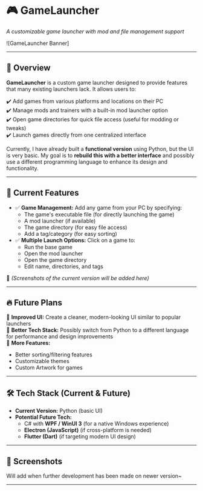 # 🎮 GameLauncher
*A customizable game launcher with mod and file management support*

![GameLauncher Banner] <!-- Replace with actual image link later -->

---

## 🚀 Overview
**GameLauncher** is a custom game launcher designed to provide features that many existing launchers lack. It allows users to:  

✔️ Add games from various platforms and locations on their PC  
✔️ Manage mods and trainers with a built-in mod launcher option  
✔️ Open game directories for quick file access (useful for modding or tweaks)  
✔️ Launch games directly from one centralized interface  

Currently, I have already built a **functional version** using Python, but the UI is very basic. My goal is to **rebuild this with a better interface** and possibly use a different programming language to enhance its design and functionality.  

---

## 🎯 Current Features
- ✅ **Game Management:** Add any game from your PC by specifying:  
  - The game's executable file (for directly launching the game) 
  - A mod launcher (if available)  
  - The game directory (for easy file access)
  - Add a tag/category (for easy sorting)
- ✅ **Multiple Launch Options:** Click on a game to:  
  - Run the base game  
  - Open the mod launcher  
  - Open the game directory
  - Edit name, directories, and tags 

📸 *(Screenshots of the current version will be added here)*  



---

## 🔥 Future Plans
🔹 **Improved UI:** Create a cleaner, modern-looking UI similar to popular launchers  
🔹 **Better Tech Stack:** Possibly switch from Python to a different language for performance and design improvements  
🔹 **More Features:**  
   - Better sorting/filtering features    
   - Customizable themes
   - Custom Artwork for games

---

## 🛠️ Tech Stack (Current & Future)
- **Current Version:** Python (basic UI)  
- **Potential Future Tech:**  
  - C# with **WPF / WinUI 3** (for a native Windows experience)  
  - **Electron (JavaScript)** (if cross-platform is needed)  
  - **Flutter (Dart)** (if targeting modern UI design)  

---

## 📸 Screenshots  
<!-- Add screenshots here when available -->  

Will add when further development has been made on newer version~

---
